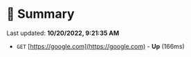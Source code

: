 # 📖 Summary
Last updated: **10/20/2022, 9:21:35 AM**

- `GET` [https://google.com](https://google.com) - **Up** (166ms)
